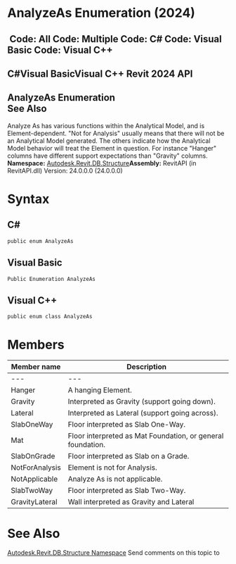 # AnalyzeAs Enumeration (2024)

﻿
 Code: All Code: Multiple Code: C# Code: Visual Basic Code: Visual C++   
---  
C#Visual BasicVisual C++
Revit 2024 API  
---  
AnalyzeAs Enumeration  
See Also  
---  
Analyze As has various functions within the Analytical Model, and is Element-dependent. "Not for Analysis" usually means that there will not be an Analytical Model generated. The others indicate how the Analytical Model behavior will treat the Element in question. For instance "Hanger" columns have different support expectations than "Gravity" columns. 
**Namespace:** [Autodesk.Revit.DB.Structure](d586b341-f687-9d90-e96d-255806b7d4fc.md "Autodesk.Revit.DB.Structure Namespace")**Assembly:** RevitAPI (in RevitAPI.dll) Version: 24.0.0.0 (24.0.0.0)
# Syntax
C#  
---  
```text
public enum AnalyzeAs
```
  
Visual Basic  
---  
```text
Public Enumeration AnalyzeAs
```
  
Visual C++  
---  
```text
public enum class AnalyzeAs
```
  
# Members
| Member name | Description |
| --- | --- |
| --- | --- |
| Hanger | A hanging Element. |
| Gravity | Interpreted as Gravity (support going down). |
| Lateral | Interpreted as Lateral (support going across). |
| SlabOneWay | Floor interpreted as Slab One-Way. |
| Mat | Floor interpreted as Mat Foundation, or general foundation. |
| SlabOnGrade | Floor interpreted as Slab on a Grade. |
| NotForAnalysis | Element is not for Analysis. |
| NotApplicable | Analyze As is not applicable. |
| SlabTwoWay | Floor interpreted as Slab Two-Way. |
| GravityLateral | Wall interpreted as Gravity and Lateral |

# See Also
[Autodesk.Revit.DB.Structure Namespace](d586b341-f687-9d90-e96d-255806b7d4fc.md "Autodesk.Revit.DB.Structure Namespace")
Send comments on this topic to 